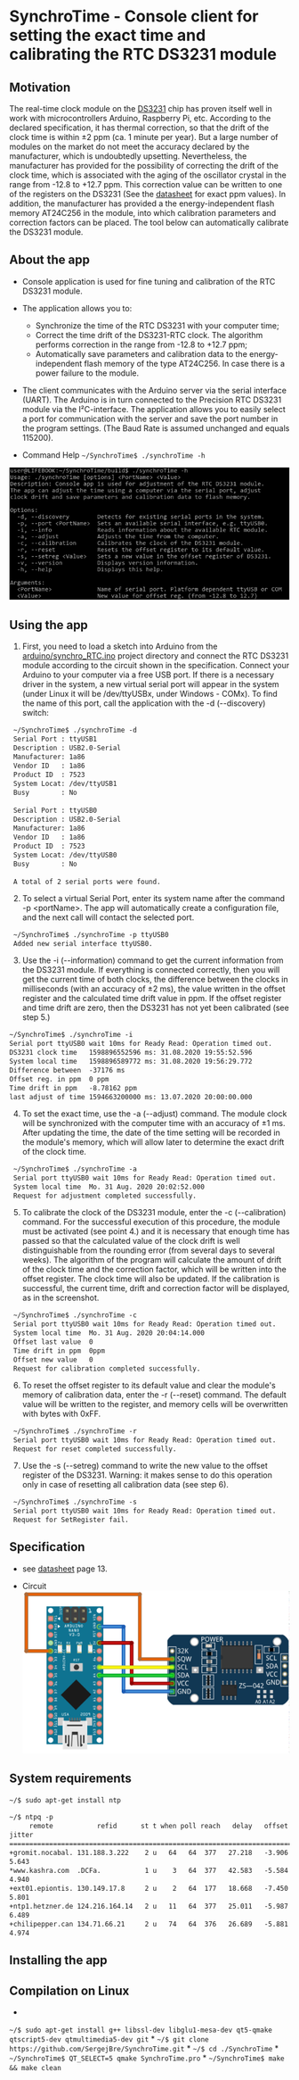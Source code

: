 # SynchroTime - Console client for setting the exact time and calibrating the RTC DS3231 module

## Motivation

The real-time clock module on the [DS3231](https://create.arduino.cc/projecthub/MisterBotBreak/how-to-use-a-real-time-clock-module-ds3231-bc90fe) chip has proven itself well in work with microcontrollers Arduino, Raspberry Pi, etc. According to the declared specification, it has thermal correction, so that the drift of the clock time is within ±2 ppm (ca. 1 minute per year). But a large number of modules on the market do not meet the accuracy declared by the manufacturer, which is undoubtedly upsetting. Nevertheless, the manufacturer has provided for the possibility of correcting the drift of the clock time, which is associated with the aging of the oscillator crystal in the range from -12.8 to +12.7 ppm. This correction value can be written to one of the registers on the DS3231 (See the [datasheet](https://datasheets.maximintegrated.com/en/ds/DS3231.pdf) for exact ppm values). In addition, the manufacturer has provided a the energy-independent flash memory AT24C256 in the module, into which calibration parameters and correction factors can be placed. The tool below can automatically calibrate the DS3231 module.

## About the app

* Console application is used for fine tuning and calibration of the RTC DS3231 module.

* The application allows you to:
  * Synchronize the time of the RTC DS3231 with your computer time;
  * Correct the time drift of the DS3231-RTC clock. The algorithm performs correction in the range from -12.8 to +12.7 ppm;
  * Automatically save parameters and calibration data to the energy-independent flash memory of the type AT24C256. In case there is a power failure to the module.

* The client communicates with the Arduino server via the serial interface (UART). The Arduino is in turn connected to the Precision RTC DS3231 module via the I²C-interface. The application allows you to easily select a port for communication with the server and save the port number in the program settings. (The Baud Rate is assumed unchanged and equals 115200).

* Command Help 
`
 ~/SynchroTime$ ./synchroTime -h
`

![synchroTime -h](images/consoleApp_About.png)

## Using the app

1. First, you need to load a sketch into Arduino from the [arduino/synchro_RTC.ino](arduino/synchro_RTC.ino) project directory and connect the RTC DS3231 module according to the circuit shown in the specification.
 Connect your Arduino to your computer via a free USB port. If there is a necessary driver in the system, a new virtual serial port will appear in the system (under Linux it will be /dev/ttyUSBx, under Windows - COMx).
 To find the name of this port, call the application with the -d (--discovery) switch:
```
 ~/SynchroTime$ ./synchroTime -d
 Serial Port : ttyUSB1
 Description : USB2.0-Serial
 Manufacturer: 1a86
 Vendor ID   : 1a86
 Product ID  : 7523
 System Locat: /dev/ttyUSB1
 Busy        : No
 
 Serial Port : ttyUSB0
 Description : USB2.0-Serial
 Manufacturer: 1a86
 Vendor ID   : 1a86
 Product ID  : 7523
 System Locat: /dev/ttyUSB0
 Busy        : No
 
 A total of 2 serial ports were found. 
```

2. To select a virtual Serial Port, enter its system name after the command -p \<portName\>. The app will automatically create a configuration file, and the next call will contact the selected port.
```
 ~/SynchroTime$ ./synchroTime -p ttyUSB0
 Added new serial interface ttyUSB0. 
```

3. Use the -i (--information) command to get the current information from the DS3231 module. If everything is connected correctly, then you will get the current time of both clocks, the difference between the clocks in milliseconds (with an accuracy of ±2 ms), the value written in the offset register and the calculated time drift value in ppm. If the offset register and time drift are zero, then the DS3231 has not yet been calibrated (see step 5.)
```
~/SynchroTime$ ./synchroTime -i
Serial port ttyUSB0 wait 10ms for Ready Read: Operation timed out.
DS3231 clock time	1598896552596 ms: 31.08.2020 19:55:52.596
System local time	1598896589772 ms: 31.08.2020 19:56:29.772
Difference between	-37176 ms
Offset reg. in ppm	0 ppm
Time drift in ppm	-8.78162 ppm
last adjust of time	1594663200000 ms: 13.07.2020 20:00:00.000 
```

4. To set the exact time, use the -a (--adjust) command. The module clock will be synchronized with the computer time with an accuracy of ±1 ms. After updating the time, the date of the time setting will be recorded in the module's memory, which will allow later to determine the exact drift of the clock time.
```
 ~/SynchroTime$ ./synchroTime -a
 Serial port ttyUSB0 wait 10ms for Ready Read: Operation timed out.
 System local time	Mo. 31 Aug. 2020 20:02:52.000
 Request for adjustment completed successfully. 
```

5. To calibrate the clock of the DS3231 module, enter the -c (--calibration) command. For the successful execution of this procedure, the module must be activated (see point 4.) and it is necessary that enough time has passed so that the calculated value of the clock drift is well distinguishable from the rounding error (from several days to several weeks). The algorithm of the program will calculate the amount of drift of the clock time and the correction factor, which will be written into the offset register. The clock time will also be updated. If the calibration is successful, the current time, drift and correction factor will be displayed, as in the screenshot.
```
 ~/SynchroTime$ ./synchroTime -c
 Serial port ttyUSB0 wait 10ms for Ready Read: Operation timed out.
 System local time	Mo. 31 Aug. 2020 20:04:14.000
 Offset last value	0
 Time drift in ppm	0ppm
 Offset new value	0
 Request for calibration completed successfully. 
```

6. To reset the offset register to its default value and clear the module's memory of calibration data, enter the -r (--reset) command. The default value will be written to the register, and memory cells will be overwritten with bytes with 0xFF.
```
 ~/SynchroTime$ ./synchroTime -r
 Serial port ttyUSB0 wait 10ms for Ready Read: Operation timed out.
 Request for reset completed successfully. 
```

7. Use the -s (--setreg) command to write the new value to the offset register of the DS3231. Warning: it makes sense to do this operation only in case of resetting all calibration data (see step 6).
```
 ~/SynchroTime$ ./synchroTime -s
 Serial port ttyUSB0 wait 10ms for Ready Read: Operation timed out.
 Request for SetRegister fail. 
```

## Specification

* see [datasheet](https://datasheets.maximintegrated.com/en/ds/DS3231.pdf) page 13.

* Circuit
![circuit](images/Steckplatine_DS3231.png)

## System requirements
```
~/$ sudo apt-get install ntp 
```

```
~/$ ntpq -p
     remote           refid      st t when poll reach   delay   offset  jitter
==============================================================================
+gromit.nocabal. 131.188.3.222    2 u   64   64  377   27.218   -3.906   5.643
*www.kashra.com  .DCFa.           1 u    3   64  377   42.583   -5.584   4.940
+ext01.epiontis. 130.149.17.8     2 u    2   64  177   18.668   -7.450   5.801
+ntp1.hetzner.de 124.216.164.14   2 u   11   64  377   25.011   -5.987   6.489
+chilipepper.can 134.71.66.21     2 u   74   64  376   26.689   -5.881   4.974 
```

## Installing the app

## Compilation on Linux
* 
`
~/$ sudo apt-get install g++ libssl-dev libglu1-mesa-dev qt5-qmake qtscript5-dev qtmultimedia5-dev git
`
* 
`
 ~/$ git clone https://github.com/SergejBre/SynchroTime.git
`
* 
`
 ~/$ cd ./SynchroTime
`
* 
`
 ~/SynchroTime$ QT_SELECT=5 qmake SynchroTime.pro
`
* 
`
 ~/SynchroTime$ make && make clean
`
